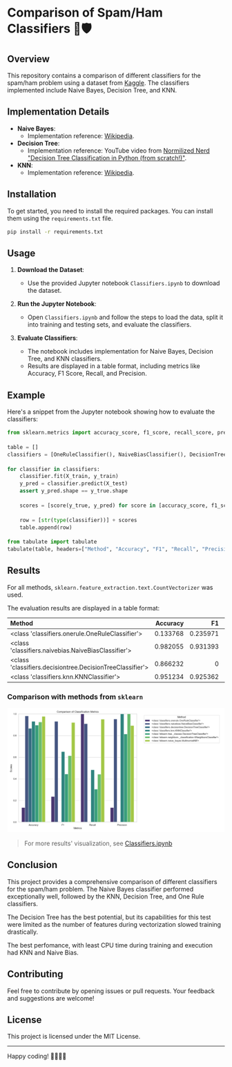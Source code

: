# Comparison of Spam/Ham Classifiers 📧🛡️

## Overview

This repository contains a comparison of different classifiers for the spam/ham problem using a dataset from [Kaggle](https://www.kaggle.com/datasets/bagavathypriya/spam-ham-dataset). The classifiers implemented include Naive Bayes, Decision Tree, and KNN.

## Implementation Details

- **Naive Bayes**:
  - Implementation reference: [Wikipedia](https://en.wikipedia.org/wiki/Naive_Bayes_classifier).
- **Decision Tree**:
  - Implementation reference: YouTube video from [Normilized Nerd](https://www.youtube.com/@NormalizedNerd) ["Decision Tree Classification in Python (from scratch!)"](https://www.youtube.com/watch?v=sgQAhG5Q7iY).
- **KNN**:
  - Implementation reference: [Wikipedia](https://en.wikipedia.org/wiki/K-nearest_neighbors_algorithm).

## Installation

To get started, you need to install the required packages. You can install them using the `requirements.txt` file.

```sh
pip install -r requirements.txt
```

## Usage

1. **Download the Dataset**:
   - Use the provided Jupyter notebook `Classifiers.ipynb` to download the dataset.

2. **Run the Jupyter Notebook**:
   - Open `Classifiers.ipynb` and follow the steps to load the data, split it into training and testing sets, and evaluate the classifiers.

3. **Evaluate Classifiers**:
   - The notebook includes implementation for Naive Bayes, Decision Tree, and KNN classifiers.
   - Results are displayed in a table format, including metrics like Accuracy, F1 Score, Recall, and Precision.

## Example

Here's a snippet from the Jupyter notebook showing how to evaluate the classifiers:

```python
from sklearn.metrics import accuracy_score, f1_score, recall_score, precision_score

table = []
classifiers = [OneRuleClassifier(), NaiveBiasClassifier(), DecisionTreeClassifier(), KNNClassifier()]

for classifier in classifiers:
    classifier.fit(X_train, y_train)
    y_pred = classifier.predict(X_test)
    assert y_pred.shape == y_true.shape

    scores = [score(y_true, y_pred) for score in [accuracy_score, f1_score, recall_score, precision_score]]

    row = [str(type(classifier))] + scores
    table.append(row)

from tabulate import tabulate
tabulate(table, headers=["Method", "Accuracy", "F1", "Recall", "Precision"], tablefmt="html")
```

## Results

For all methods, `sklearn.feature_extraction.text.CountVectorizer` was used.

The evaluation results are displayed in a table format:

| Method                                                |   Accuracy |      F1 |  Recall |  Precision |
|:------------------------------------------------------|------------:|---------:|---------:|------------:|
| <class 'classifiers.onerule.OneRuleClassifier'>       |     0.133768| 0.235971 | 1        |     0.133768|
| <class 'classifiers.naivebias.NaiveBiasClassifier'>   |     0.982055| 0.931393 | 0.910569 |     0.953191|
| <class 'classifiers.decisiontree.DecisionTreeClassifier'> |     0.866232| 0        | 0        |     0        |
| <class 'classifiers.knn.KNNClassifier'>                  |     0.951234| 0.925362 | 0.901234 |     0.949567|

### Comparison with methods from `sklearn`

![Barplot with scores for each used method](assets/results.png)

> For more results' visualization, see [Classifiers.ipynb](Classifiers.ipynb)

## Conclusion

This project provides a comprehensive comparison of different classifiers for the spam/ham problem. The Naive Bayes classifier performed exceptionally well, followed by the KNN, Decision Tree, and One Rule classifiers.

The Decision Tree has the best potential, but its capabilities for this test were limited as the number of features during vectorization slowed training drastically.

The best perfomance, with least CPU time during training and execution had KNN and Naive Bias.

## Contributing

Feel free to contribute by opening issues or pull requests. Your feedback and suggestions are welcome!

## License

This project is licensed under the MIT License.

---

Happy coding! 👨‍💻👩‍💻

